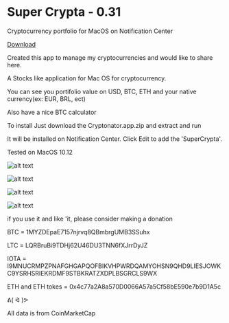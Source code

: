 # Super Crypta - 0.31

Cryptocurrency portfolio for MacOS on Notification Center

[Download](https://github.com/ricardo85x/supercrypita/raw/master/Cryptonator.app.zip)


Created this app to manage my cryptocurrencies and would like to share here.

A Stocks like application for Mac OS for cryptocurrency.

You can see you portifolio value on USD, BTC, ETH and your native currency(ex: EUR, BRL, ect)

Also have a nice BTC calculator 

To install Just download the Cryptonator.app.zip and extract and run

It will be installed on Notification Center. Click Edit to add the 'SuperCrypta'.


Tested on MacOS 10.12


![alt text](https://raw.githubusercontent.com/ricardo85x/supercrypita/master/New.gif)

![alt text](https://raw.githubusercontent.com/ricardo85x/supercrypita/master/Quantity.gif)

![alt text](https://raw.githubusercontent.com/ricardo85x/supercrypita/master/Hold.gif)

![alt text](https://raw.githubusercontent.com/ricardo85x/supercrypita/master/Calculator.gif)

if you use it and like 'it, please consider making a donation

BTC = 1MYZDEpaE7157njrvq8QBmbrgUMB3SSuhx

LTC = LQRBruBi9TDHj62U46DU3TNN6fXJrrDyJZ

IOTA = I9MNUCRMPZPNAFGHGAPQOFBIKVHPWRDQAMYOHSN9QHD9LIESJOWKC9YSRHSRIEKRDMF9STBKRATZXDPLBSGRCLS9WX

ETH and ETH tokes = 0x4c77a2A8a570D0066A57a5Cf58bE590e7b9D1A5c

ᕕ( ᐛ )ᕗ


All data is from CoinMarketCap 
